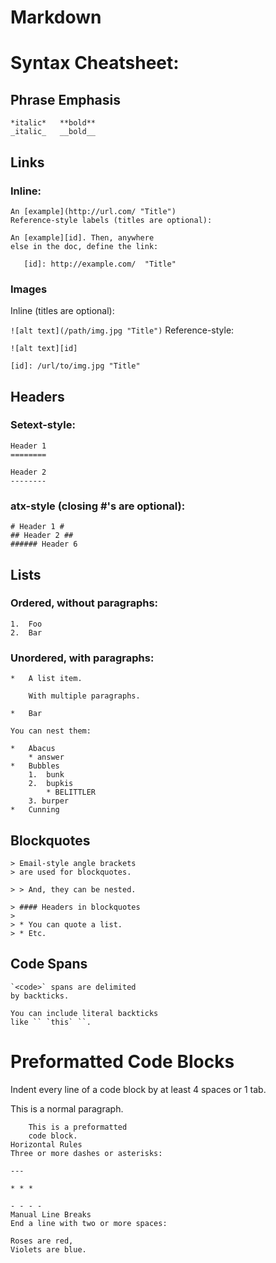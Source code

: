 # Markdown
# Syntax Cheatsheet:
## Phrase Emphasis
```
*italic*   **bold**
_italic_   __bold__
```
## Links
### Inline:
```
An [example](http://url.com/ "Title")
Reference-style labels (titles are optional):

An [example][id]. Then, anywhere
else in the doc, define the link:

   [id]: http://example.com/  "Title"
  ```
### Images
Inline (titles are optional):

`![alt text](/path/img.jpg "Title")`
Reference-style:

`![alt text][id]`

`[id]: /url/to/img.jpg "Title"`

## Headers

### Setext-style:
```
Header 1
========

Header 2
--------
```
### atx-style (closing #'s are optional):
```
# Header 1 #
## Header 2 ##
###### Header 6
```
## Lists

### Ordered, without paragraphs:

```
1.  Foo
2.  Bar
```

### Unordered, with paragraphs:

```
*   A list item.

    With multiple paragraphs.

*   Bar

You can nest them:

*   Abacus
    * answer
*   Bubbles
    1.  bunk
    2.  bupkis 
        * BELITTLER
    3. burper
*   Cunning
```
## Blockquotes
```
> Email-style angle brackets
> are used for blockquotes.

> > And, they can be nested.

> #### Headers in blockquotes
> 
> * You can quote a list.
> * Etc.
```

## Code Spans
```
`<code>` spans are delimited
by backticks.

You can include literal backticks
like `` `this` ``.
```

# Preformatted Code Blocks
Indent every line of a code block by at least 4 spaces or 1 tab.

This is a normal paragraph.
```
    This is a preformatted
    code block.
Horizontal Rules
Three or more dashes or asterisks:

---

* * *

- - - - 
Manual Line Breaks
End a line with two or more spaces:

Roses are red,   
Violets are blue.
```

